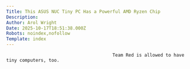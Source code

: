 ```yaml
---
Title: This ASUS NUC Tiny PC Has a Powerful AMD Ryzen Chip
Description: 
Author: Arol Wright
Date: 2025-10-17T18:51:38.000Z
Robots: noindex,nofollow
Template: index
---
```


                                            Team Red is allowed to have tiny computers, too.
                                        
